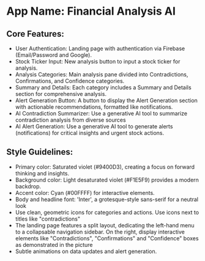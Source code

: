 # **App Name**: Financial Analysis AI

## Core Features:

- User Authentication: Landing page with authentication via Firebase (Email/Password and Google).
- Stock Ticker Input: New analysis button to input a stock ticker for analysis.
- Analysis Categories: Main analysis pane divided into Contradictions, Confirmations, and Confidence categories.
- Summary and Details: Each category includes a Summary and Details section for comprehensive analysis.
- Alert Generation Button: A button to display the Alert Generation section with actionable recommendations, formatted like notifications.
- AI Contradiction Summarizer: Use a generative AI tool to summarize contradiction analysis from diverse sources
- AI Alert Generation: Use a generative AI tool to generate alerts (notifications) for critical insights and urgent stock actions.

## Style Guidelines:

- Primary color: Saturated violet (#9400D3), creating a focus on forward thinking and insights. 
- Background color: Light desaturated violet (#F1E5F9) provides a modern backdrop.
- Accent color: Cyan (#00FFFF) for interactive elements.
- Body and headline font: 'Inter', a grotesque-style sans-serif for a neutral look
- Use clean, geometric icons for categories and actions. Use icons next to titles like "contradictions"
- The landing page features a split layout, dedicating the left-hand menu to a collapsable navigation sidebar. On the right, display interactive elements like "Contradictions", "Confirmations" and "Confidence" boxes as demonstrated in the picture
- Subtle animations on data updates and alert generation.